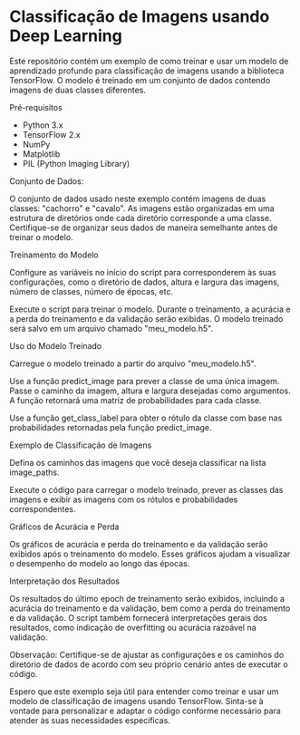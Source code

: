 # Classificação de Imagens usando Deep Learning
Este repositório contém um exemplo de como treinar e usar um modelo de aprendizado profundo para classificação de imagens usando a biblioteca TensorFlow. O modelo é treinado em um conjunto de dados contendo imagens de duas classes diferentes.

Pré-requisitos
- Python 3.x
- TensorFlow 2.x
- NumPy
- Matplotlib
- PIL (Python Imaging Library)

Conjunto de Dados:

O conjunto de dados usado neste exemplo contém imagens de duas classes: "cachorro" e "cavalo". As imagens estão organizadas em uma estrutura de diretórios onde cada diretório corresponde a uma classe. Certifique-se de organizar seus dados de maneira semelhante antes de treinar o modelo.

Treinamento do Modelo

Configure as variáveis no início do script para corresponderem às suas configurações, como o diretório de dados, altura e largura das imagens, número de classes, número de épocas, etc.

Execute o script para treinar o modelo. Durante o treinamento, a acurácia e a perda do treinamento e da validação serão exibidas. O modelo treinado será salvo em um arquivo chamado "meu_modelo.h5".

Uso do Modelo Treinado

Carregue o modelo treinado a partir do arquivo "meu_modelo.h5".

Use a função predict_image para prever a classe de uma única imagem. Passe o caminho da imagem, altura e largura desejadas como argumentos. A função retornará uma matriz de probabilidades para cada classe.

Use a função get_class_label para obter o rótulo da classe com base nas probabilidades retornadas pela função predict_image.

Exemplo de Classificação de Imagens

Defina os caminhos das imagens que você deseja classificar na lista image_paths.

Execute o código para carregar o modelo treinado, prever as classes das imagens e exibir as imagens com os rótulos e probabilidades correspondentes.

Gráficos de Acurácia e Perda

Os gráficos de acurácia e perda do treinamento e da validação serão exibidos após o treinamento do modelo. Esses gráficos ajudam a visualizar o desempenho do modelo ao longo das épocas.

Interpretação dos Resultados

Os resultados do último epoch de treinamento serão exibidos, incluindo a acurácia do treinamento e da validação, bem como a perda do treinamento e da validação. O script também fornecerá interpretações gerais dos resultados, como indicação de overfitting ou acurácia razoável na validação.

Observação: Certifique-se de ajustar as configurações e os caminhos do diretório de dados de acordo com seu próprio cenário antes de executar o código.


Espero que este exemplo seja útil para entender como treinar e usar um modelo de classificação de imagens usando TensorFlow. Sinta-se à vontade para personalizar e adaptar o código conforme necessário para atender às suas necessidades específicas.
